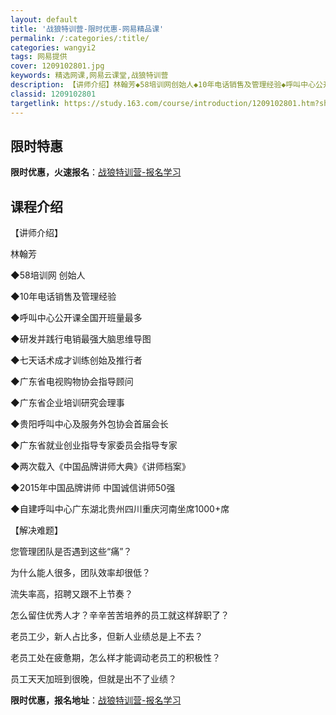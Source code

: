 ```yaml
---
layout: default
title: '战狼特训营-限时优惠-网易精品课'
permalink: /:categories/:title/
categories: wangyi2
tags: 网易提供
cover: 1209102801.jpg
keywords: 精选网课,网易云课堂,战狼特训营
description: 【讲师介绍】林翰芳◆58培训网创始人◆10年电话销售及管理经验◆呼叫中心公开课全国开班量最多◆研发并践行电销最强大脑思维
classid: 1209102801
targetlink: https://study.163.com/course/introduction/1209102801.htm?share=1&shareId=1025206652&utm_campaign=share&utm_medium=iphoneShare&utm_source=&utm_u=1025206652
---
```


## 限时特惠

**限时优惠，火速报名**：[战狼特训营-报名学习](https://study.163.com/course/introduction/1209102801.htm?share=1&shareId=1025206652&utm_campaign=share&utm_medium=iphoneShare&utm_source=&utm_u=1025206652)

## 课程介绍

【讲师介绍】 

林翰芳

◆58培训网  创始人

◆10年电话销售及管理经验

◆呼叫中心公开课全国开班量最多

◆研发并践行电销最强大脑思维导图  

◆七天话术成才训练创始及推行者

◆广东省电视购物协会指导顾问

◆广东省企业培训研究会理事

◆贵阳呼叫中心及服务外包协会首届会长

◆广东省就业创业指导专家委员会指导专家

◆两次载入《中国品牌讲师大典》《讲师档案》

◆2015年中国品牌讲师 中国诚信讲师50强

◆自建呼叫中心广东湖北贵州四川重庆河南坐席1000+席

【解决难题】

您管理团队是否遇到这些“痛”？

为什么能人很多，团队效率却很低？

流失率高，招聘又跟不上节奏？

怎么留住优秀人才？辛辛苦苦培养的员工就这样辞职了？

老员工少，新人占比多，但新人业绩总是上不去？

老员工处在疲惫期，怎么样才能调动老员工的积极性？

员工天天加班到很晚，但就是出不了业绩？

**限时优惠，报名地址**：[战狼特训营-报名学习](https://study.163.com/course/introduction/1209102801.htm?share=1&shareId=1025206652&utm_campaign=share&utm_medium=iphoneShare&utm_source=&utm_u=1025206652)

